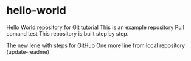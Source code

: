 # hello-world
Hello World repository for Git tutorial
This is an example repository
Pull comand test
This repository is built step by step.

The new lene with steps for GitHub
One more line from local repository (update-readme)
